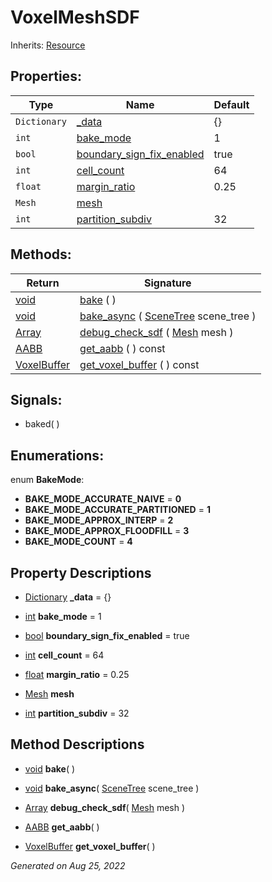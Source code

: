 # VoxelMeshSDF

Inherits: [Resource](https://docs.godotengine.org/en/stable/classes/class_resource.html)




## Properties: 


Type          | Name                                                       | Default 
------------- | ---------------------------------------------------------- | --------
`Dictionary`  | [_data](#i__data)                                          | {}      
`int`         | [bake_mode](#i_bake_mode)                                  | 1       
`bool`        | [boundary_sign_fix_enabled](#i_boundary_sign_fix_enabled)  | true    
`int`         | [cell_count](#i_cell_count)                                | 64      
`float`       | [margin_ratio](#i_margin_ratio)                            | 0.25    
`Mesh`        | [mesh](#i_mesh)                                            |         
`int`         | [partition_subdiv](#i_partition_subdiv)                    | 32      
<p></p>

## Methods: 


Return                                                                    | Signature                                                                                                                    
------------------------------------------------------------------------- | -----------------------------------------------------------------------------------------------------------------------------
[void](#)                                                                 | [bake](#i_bake) ( )                                                                                                          
[void](#)                                                                 | [bake_async](#i_bake_async) ( [SceneTree](https://docs.godotengine.org/en/stable/classes/class_scenetree.html) scene_tree )  
[Array](https://docs.godotengine.org/en/stable/classes/class_array.html)  | [debug_check_sdf](#i_debug_check_sdf) ( [Mesh](https://docs.godotengine.org/en/stable/classes/class_mesh.html) mesh )        
[AABB](https://docs.godotengine.org/en/stable/classes/class_aabb.html)    | [get_aabb](#i_get_aabb) ( ) const                                                                                            
[VoxelBuffer](VoxelBuffer.md)                                             | [get_voxel_buffer](#i_get_voxel_buffer) ( ) const                                                                            
<p></p>

## Signals: 

- baked( ) 

## Enumerations: 

enum **BakeMode**: 

- **BAKE_MODE_ACCURATE_NAIVE** = **0**
- **BAKE_MODE_ACCURATE_PARTITIONED** = **1**
- **BAKE_MODE_APPROX_INTERP** = **2**
- **BAKE_MODE_APPROX_FLOODFILL** = **3**
- **BAKE_MODE_COUNT** = **4**


## Property Descriptions

- [Dictionary](https://docs.godotengine.org/en/stable/classes/class_dictionary.html)<span id="i__data"></span> **_data** = {}


- [int](https://docs.godotengine.org/en/stable/classes/class_int.html)<span id="i_bake_mode"></span> **bake_mode** = 1


- [bool](https://docs.godotengine.org/en/stable/classes/class_bool.html)<span id="i_boundary_sign_fix_enabled"></span> **boundary_sign_fix_enabled** = true


- [int](https://docs.godotengine.org/en/stable/classes/class_int.html)<span id="i_cell_count"></span> **cell_count** = 64


- [float](https://docs.godotengine.org/en/stable/classes/class_float.html)<span id="i_margin_ratio"></span> **margin_ratio** = 0.25


- [Mesh](https://docs.godotengine.org/en/stable/classes/class_mesh.html)<span id="i_mesh"></span> **mesh**


- [int](https://docs.godotengine.org/en/stable/classes/class_int.html)<span id="i_partition_subdiv"></span> **partition_subdiv** = 32


## Method Descriptions

- [void](#)<span id="i_bake"></span> **bake**( ) 


- [void](#)<span id="i_bake_async"></span> **bake_async**( [SceneTree](https://docs.godotengine.org/en/stable/classes/class_scenetree.html) scene_tree ) 


- [Array](https://docs.godotengine.org/en/stable/classes/class_array.html)<span id="i_debug_check_sdf"></span> **debug_check_sdf**( [Mesh](https://docs.godotengine.org/en/stable/classes/class_mesh.html) mesh ) 


- [AABB](https://docs.godotengine.org/en/stable/classes/class_aabb.html)<span id="i_get_aabb"></span> **get_aabb**( ) 


- [VoxelBuffer](VoxelBuffer.md)<span id="i_get_voxel_buffer"></span> **get_voxel_buffer**( ) 


_Generated on Aug 25, 2022_
